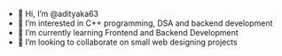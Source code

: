 - 👋 Hi, I’m @adityaka63
- 👀 I’m interested in C++ programming, DSA and backend development
- 🌱 I’m currently learning Frontend and Backend Development
- 💞️ I’m looking to collaborate on small web designing projects

<!---
adityaka63/adityaka63 is a ✨ special ✨ repository because its `README.md` (this file) appears on your GitHub profile.
You can click the Preview link to take a look at your changes.
--->
